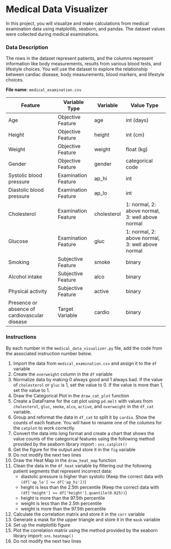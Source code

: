 # Medical Data Visualizer
In this project, you will visualize and make calculations from medical examination data using matplotlib, seaborn, and pandas. The dataset values were collected during medical examinations.

### Data Description
The rows in the dataset represent patients, and the columns represent information like body measurements, results from various blood tests, and lifestyle choices. You will use the dataset to explore the relationship between cardiac disease, body measurements, blood markers, and lifestyle choices.

**File name**: `medical_examination.csv`

| Feature                        | Variable Type         | Variable            | Value Type                      |
|--------------------------------|-----------------------|---------------------|---------------------------------|
| Age                            | Objective Feature     | age                 | int (days)                      |
| Height                         | Objective Feature     | height              | int (cm)                        |
| Weight                         | Objective Feature     | weight              | float (kg)                      |
| Gender                         | Objective Feature     | gender              | categorical code                |
| Systolic blood pressure        | Examination Feature   | ap_hi               | int                             |
| Diastolic blood pressure       | Examination Feature   | ap_lo               | int                             |
| Cholesterol                    | Examination Feature   | cholesterol         | 1: normal, 2: above normal, 3: well above normal |
| Glucose                        | Examination Feature   | gluc                | 1: normal, 2: above normal, 3: well above normal |
| Smoking                        | Subjective Feature    | smoke               | binary                          |
| Alcohol intake                 | Subjective Feature    | alco                | binary                          |
| Physical activity              | Subjective Feature    | active              | binary                          |
| Presence or absence of cardiovascular disease | Target Variable | cardio              | binary                          |

### Instructions
By each number in the `medical_data_visualizer.py` file, add the code from the associated instruction number below.

1. Import the data from `medical_examination.csv` and assign it to the `df` variable
2. Create the `overweight` column in the `df` variable
3. Normalize data by making 0 always good and 1 always bad. If the value of `cholesterol` or `gluc` is 1, set the value to 0. If the value is more than 1, set the value to 1.
4. Draw the Categorical Plot in the `draw_cat_plot` function
5. Create a DataFrame for the cat plot using `pd.melt` with values from `cholesterol`, `gluc`, `smoke`, `alco`, `active`, and `overweight` in the `df_cat` variable.
6. Group and reformat the data in `df_cat` to split it by `cardio`. Show the counts of each feature. You will have to rename one of the columns for the `catplot` to work correctly.
7. Convert the data into long format and create a chart that shows the value counts of the categorical features using the following method provided by the seaborn library import : `sns.catplot()`
8. Get the figure for the output and store it in the `fig` variable
9. Do not modify the next two lines
10. Draw the Heat Map in the `draw_heat_map` function
11. Clean the data in the `df_heat` variable by filtering out the following patient segments that represent incorrect data:
    - diastolic pressure is higher than systolic (Keep the correct data with `(df['ap_lo'] <= df['ap_hi'])`)
    - height is less than the 2.5th percentile (Keep the correct data with `(df['height'] >= df['height'].quantile(0.025))`)
    - height is more than the 97.5th percentile
    - weight is less than the 2.5th percentile
    - weight is more than the 97.5th percentile
12. Calculate the correlation matrix and store it in the `corr` variable
13. Generate a mask for the upper triangle and store it in the `mask` variable
14. Set up the matplotlib figure
15. Plot the correlation matrix using the method provided by the seaborn library import: `sns.heatmap()`
16. Do not modify the next two lines
